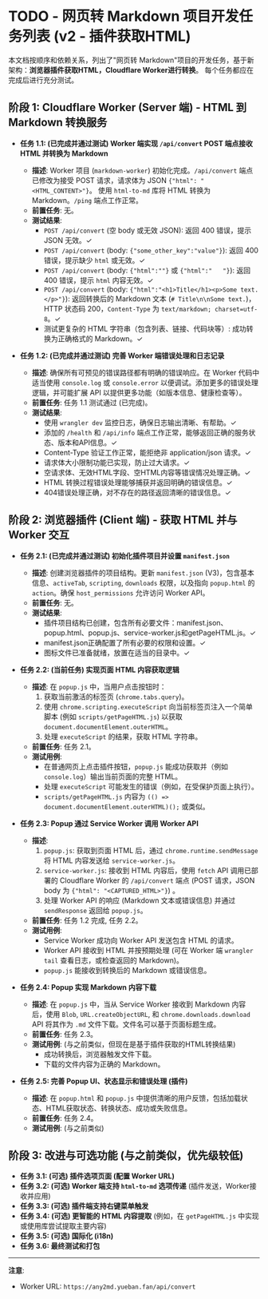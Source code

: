 # TODO - 网页转 Markdown 项目开发任务列表 (v2 - 插件获取HTML)

本文档按顺序和依赖关系，列出了"网页转 Markdown"项目的开发任务，基于新架构：**浏览器插件获取HTML，Cloudflare Worker进行转换**。
每个任务都应在完成后进行充分测试。

## 阶段 1: Cloudflare Worker (Server 端) - HTML 到 Markdown 转换服务

*   **任务 1.1: (已完成并通过测试) Worker 端实现 `/api/convert` POST 端点接收 HTML 并转换为 Markdown**
    *   **描述**: Worker 项目 (`markdown-worker`) 初始化完成。`/api/convert` 端点已修改为接受 POST 请求，请求体为 JSON `{"html": "<HTML_CONTENT>"}`。 使用 `html-to-md` 库将 HTML 转换为 Markdown。`/ping` 端点工作正常。
    *   **前置任务**: 无。
    *   **测试结果**:
        *   `POST /api/convert` (空 body 或无效 JSON): 返回 400 错误，提示 JSON 无效。✓
        *   `POST /api/convert` (body: `{"some_other_key":"value"}`): 返回 400 错误，提示缺少 `html` 或无效。✓
        *   `POST /api/convert` (body: `{"html":""}` 或 `{"html":"   "}`): 返回 400 错误，提示 `html` 内容无效。✓
        *   `POST /api/convert` (body: `{"html":"<h1>Title</h1><p>Some text.</p>"}`): 返回转换后的 Markdown 文本 (`# Title\n\nSome text.`)，HTTP 状态码 200，`Content-Type` 为 `text/markdown; charset=utf-8`。✓
        *   测试更复杂的 HTML 字符串（包含列表、链接、代码块等）: 成功转换为正确格式的 Markdown。✓

*   **任务 1.2: (已完成并通过测试) 完善 Worker 端错误处理和日志记录**
    *   **描述**: 确保所有可预见的错误路径都有明确的错误响应。在 Worker 代码中适当使用 `console.log` 或 `console.error` 以便调试。添加更多的错误处理逻辑，并可能扩展 API 以提供更多功能（如版本信息、健康检查等）。
    *   **前置任务**: 任务 1.1 测试通过 (已完成)。
    *   **测试结果**:
        *   使用 `wrangler dev` 监控日志，确保日志输出清晰、有帮助。✓
        *   添加的 `/health` 和 `/api/info` 端点工作正常，能够返回正确的服务状态、版本和API信息。✓
        *   Content-Type 验证工作正常，能拒绝非 application/json 请求。✓
        *   请求体大小限制功能已实现，防止过大请求。✓
        *   空请求体、无效HTML字段、空HTML内容等错误情况处理正确。✓
        *   HTML 转换过程错误处理能够捕获并返回明确的错误信息。✓
        *   404错误处理正确，对不存在的路径返回清晰的错误信息。✓

## 阶段 2: 浏览器插件 (Client 端) - 获取 HTML 并与 Worker 交互

*   **任务 2.1: (已完成并通过测试) 初始化插件项目并设置 `manifest.json`**
    *   **描述**: 创建浏览器插件的项目结构。更新 `manifest.json` (V3)，包含基本信息、`activeTab`, `scripting`, `downloads` 权限，以及指向 `popup.html` 的 `action`。确保 `host_permissions` 允许访问 Worker API。
    *   **前置任务**: 无。
    *   **测试结果**:
        *   插件项目结构已创建，包含所有必要文件：manifest.json、popup.html、popup.js、service-worker.js和getPageHTML.js。✓
        *   manifest.json正确配置了所有必要的权限和设置。✓
        *   图标文件已准备就绪，放置在适当的目录中。✓

*   **任务 2.2: (当前任务) 实现页面 HTML 内容获取逻辑**
    *   **描述**: 在 `popup.js` 中，当用户点击按钮时：
        1.  获取当前激活的标签页 (`chrome.tabs.query`)。
        2.  使用 `chrome.scripting.executeScript` 向当前标签页注入一个简单脚本 (例如 `scripts/getPageHTML.js`) 以获取 `document.documentElement.outerHTML`。
        3.  处理 `executeScript` 的结果，获取 HTML 字符串。
    *   **前置任务**: 任务 2.1。
    *   **测试用例**:
        *   在普通网页上点击插件按钮，`popup.js` 能成功获取并（例如 `console.log`）输出当前页面的完整 HTML。
        *   处理 `executeScript` 可能发生的错误（例如，在受保护页面上执行）。
        *   `scripts/getPageHTML.js` 内容为 `(() => document.documentElement.outerHTML)();` 或类似。

*   **任务 2.3: Popup 通过 Service Worker 调用 Worker API**
    *   **描述**:
        1.  `popup.js`: 获取到页面 HTML 后，通过 `chrome.runtime.sendMessage` 将 HTML 内容发送给 `service-worker.js`。
        2.  `service-worker.js`: 接收到 HTML 内容后，使用 `fetch` API 调用已部署的 Cloudflare Worker 的 `/api/convert` 端点 (POST 请求，JSON body 为 `{"html": "<CAPTURED_HTML>"}`) 。
        3.  处理 Worker API 的响应 (Markdown 文本或错误信息) 并通过 `sendResponse` 返回给 `popup.js`。
    *   **前置任务**: 任务 1.2 完成, 任务 2.2。
    *   **测试用例**:
        *   Service Worker 成功向 Worker API 发送包含 HTML 的请求。
        *   Worker API 接收到 HTML 并按预期处理 (可在 Worker 端 `wrangler tail` 查看日志，或检查返回的 Markdown)。
        *   `popup.js` 能接收到转换后的 Markdown 或错误信息。

*   **任务 2.4: Popup 实现 Markdown 内容下载**
    *   **描述**: 在 `popup.js` 中，当从 Service Worker 接收到 Markdown 内容后，使用 `Blob`, `URL.createObjectURL`, 和 `chrome.downloads.download` API 将其作为 `.md` 文件下载。文件名可以基于页面标题生成。
    *   **前置任务**: 任务 2.3。
    *   **测试用例**: (与之前类似，但现在是基于插件获取的HTML转换结果)
        *   成功转换后，浏览器触发文件下载。
        *   下载的文件内容为正确的 Markdown。

*   **任务 2.5: 完善 Popup UI、状态显示和错误处理 (插件)**
    *   **描述**: 在 `popup.html` 和 `popup.js` 中提供清晰的用户反馈，包括加载状态、HTML获取状态、转换状态、成功或失败信息。
    *   **前置任务**: 任务 2.4。
    *   **测试用例**: (与之前类似)

## 阶段 3: 改进与可选功能 (与之前类似，优先级较低)

*   **任务 3.1: (可选) 插件选项页面 (配置 Worker URL)**
*   **任务 3.2: (可选) Worker 端支持 `html-to-md` 选项传递** (插件发送，Worker接收并应用)
*   **任务 3.3: (可选) 插件端支持右键菜单触发**
*   **任务 3.4: (可选) 更智能的 HTML 内容提取** (例如，在 `getPageHTML.js` 中实现或使用库尝试提取主要内容)
*   **任务 3.5: (可选) 国际化 (i18n)**
*   **任务 3.6: 最终测试和打包**

---

**注意**: 
*   Worker URL: `https://any2md.yueban.fan/api/convert` 